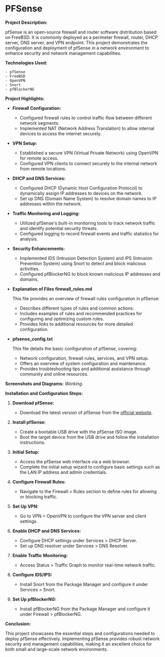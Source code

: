 # PFSense

**Project Description:**

pfSense is an open-source firewall and router software distribution based on FreeBSD. It is commonly deployed as a perimeter firewall, router, DHCP server, DNS server, and VPN endpoint. This project demonstrates the configuration and deployment of pfSense in a network environment to enhance security and network management capabilities.

**Technologies Used:**
``` 
- pfSense
- FreeBSD
- OpenVPN
- Snort
- pfBlockerNG
```

**Project Highlights:**

- **Firewall Configuration:**
  - Configured firewall rules to control traffic flow between different network segments.
  - Implemented NAT (Network Address Translation) to allow internal devices to access the internet securely.

- **VPN Setup:**
  - Established a secure VPN (Virtual Private Network) using OpenVPN for remote access.
  - Configured VPN clients to connect securely to the internal network from remote locations.

- **DHCP and DNS Services:**
  - Configured DHCP (Dynamic Host Configuration Protocol) to dynamically assign IP addresses to devices on the network.
  - Set up DNS (Domain Name System) to resolve domain names to IP addresses within the network.

- **Traffic Monitoring and Logging:**
  - Utilized pfSense's built-in monitoring tools to track network traffic and identify potential security threats.
  - Configured logging to record firewall events and traffic statistics for analysis.

- **Security Enhancements:**
  - Implemented IDS (Intrusion Detection System) and IPS (Intrusion Prevention System) using Snort to detect and block malicious activities.
  - Configured pfBlockerNG to block known malicious IP addresses and domains.

- **Explanation of Files**
    **firewall_rules.md**

    This file provides an overview of firewall rules configuration in pfSense:
    - Describes different types of rules and common actions.
    - Includes examples of rules and recommended practices for configuring and optimizing custom rules.
    - Provides links to additional resources for more detailed configuration.

- **pfsense_config.txt**

    This file details the basic configuration of pfSense, covering:
    - Network configuration, firewall rules, services, and VPN setup.
    - Offers an overview of system configuration and maintenance.
    - Provides troubleshooting tips and additional assistance through community and online resources.

**Screenshots and Diagrams:**
*Working.*

**Installation and Configuration Steps:**

1. **Download pfSense:**
   - Download the latest version of pfSense from the [official website](https://www.pfsense.org/download/).

2. **Install pfSense:**
   - Create a bootable USB drive with the pfSense ISO image.
   - Boot the target device from the USB drive and follow the installation instructions.

3. **Initial Setup:**
   - Access the pfSense web interface via a web browser.
   - Complete the initial setup wizard to configure basic settings such as the LAN IP address and admin credentials.

4. **Configure Firewall Rules:**
   - Navigate to the Firewall > Rules section to define rules for allowing or blocking traffic.

5. **Set Up VPN:**
   - Go to VPN > OpenVPN to configure the VPN server and client settings.

6. **Enable DHCP and DNS Services:**
   - Configure DHCP settings under Services > DHCP Server.
   - Set up DNS resolver under Services > DNS Resolver.

7. **Enable Traffic Monitoring:**
   - Access Status > Traffic Graph to monitor real-time network traffic.

8. **Configure IDS/IPS:**
   - Install Snort from the Package Manager and configure it under Services > Snort.

9. **Set Up pfBlockerNG:**
   - Install pfBlockerNG from the Package Manager and configure it under Firewall > pfBlockerNG.

**Conclusion:**

This project showcases the essential steps and configurations needed to deploy pfSense effectively. Implementing pfSense provides robust network security and management capabilities, making it an excellent choice for both small and large-scale network environments. 
